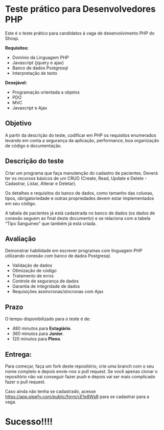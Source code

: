 # Teste prático para Desenvolvedores PHP

Este é o teste prático para candidatos à vaga de desenvolvimento PHP do Shosp.

**Requisitos:**
- Domínio da Linguagem PHP
- Javascript (jquery e ajax)
- Banco de dados Postgresql
- Interpretação de texto

**Desejável:**
- Programação orientada a objetos
- PDO
- MVC
- Javascript e Ajax

## Objetivo

A partir da descrição do teste, codificar em PHP os requisitos enumerados levando em conta a segurança da aplicação, performance, boa organização de código e documentação.

## Descrição do teste

Criar um programa que faça manutenção do cadastro de pacientes. Deverá ter os recursos básicos de um CRUD (Create, Read, Update e Delete  - Cadastrar, Listar, Alterar e Deletar).

Os detalhes e requisitos do banco de dados, como tamanho das colunas, tipos, obrigatoriedade e outras propriedades devem estar implementados em seu código.

A tabela de pacientes já está cadastrada no banco de dados (os dados de conexão seguem ao final deste documento) e se relaciona com a tabela “Tipo Sanguíneo” que também já está criada.

## Avaliação

Demonstrar habilidade em escrever programas com linguagem PHP utilizando conexão com banco de dados Postgresql.

- Validação de dados
- Otimização de código
- Tratamento de erros
- Controle de segurança de dados
- Garantia de integridade de dados
- Requisições assíncronas/síncronas com Ajax

## Prazo

O tempo disponibilizado para o teste é de:
- 480 minutos para **Estagiário**.
- 360 minutos para **Junior**.
- 120 minutos para **Pleno**.

## Entrega:

Para começar, faça um fork deste repositório, crie uma branch com o seu nome completo e depois envie-nos o pull request. Se você apenas clonar o repositório não vai conseguir fazer push e depois vai ser mais complicado fazer o pull request.

Caso ainda não tenha se cadastrado, acesse https://app.pipefy.com/public/form/cE1e8WsR para se cadastrar para a vaga.

# Sucesso!!!!
